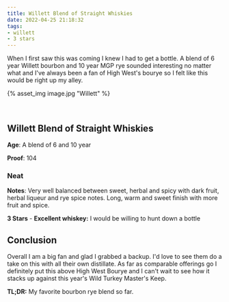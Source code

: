 ```yaml
---
title: Willett Blend of Straight Whiskies
date: 2022-04-25 21:18:32
tags:
- willett
- 3 stars
---
```


When I first saw this was coming I knew I had to get a bottle. A blend of 6 year Willett bourbon and 10 year MGP rye sounded interesting no matter what and I've always been a fan of High West's bourye so I felt like this would be right up my alley.

{% asset_img image.jpg "Willett" %}

&nbsp;

## Willett Blend of Straight Whiskies

**Age**: A blend of 6 and 10 year

**Proof**: 104

### Neat

**Notes**: Very well balanced between sweet, herbal and spicy with dark fruit, herbal liqueur and rye spice notes. Long, warm and sweet finish with more fruit and spice.

**3 Stars** - **Excellent whiskey:** I would be willing to hunt down a bottle


## Conclusion

Overall I am a big fan and glad I grabbed a backup. I'd love to see them do a take on this with all their own distillate. As far as comparable offerings go I definitely put this above High West Bourye and I can't wait to see how it stacks up against this year's Wild Turkey Master's Keep. 


**TL;DR:** My favorite bourbon rye blend so far.